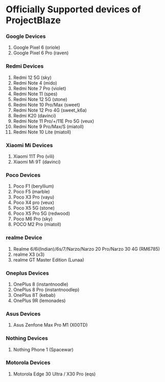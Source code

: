 # Officially Supported devices of ProjectBlaze

### Google Devices 
1. Google Pixel 6 (oriole)
2.  Google Pixel  6 Pro (raven)

### Redmi Devices
1. Redmi 12 5G (sky)
2. Redmi Note 4 (mido)
3. Redmi Note 7 Pro (violet)
4. Redmi Note 11 (spes)
5. Redmi Note 12 5G (stone)
6. Redmi Note 10 Pro/Max (sweet)
7. Redmi Note 12 Pro 4G (sweet_k6a)
8. Redmi K20 (davinci)
9. Redmi Note 11 Pro/+/11E Pro 5G (veux)
10. Redmi Note 9 Pro/Max/S (miatoll)
11. Redmi Note 10 Lite (miatoll)

### Xiaomi Mi Devices
1. Xiaomi 11T Pro (vili)
2. Xiaomi Mi 9T (davinci)

### Poco Devices
1. Poco F1 (beryllium)
2. Poco F5 (marble)
3. Poco X3 Pro (vayu)
4. Poco X4 pro (veux)
5. Poco X5 5G (stone)
6. Poco X5 Pro 5G (redwood)
7. Poco M6 Pro (sky)
8. POCO M2 Pro (miatoll)

### realme Device
1. Realme 6/6i(Indian)/6s/7/Narzo/Narzo 20 Pro/Narzo 30 4G (RM6785)
2. realme X3 (x3)
3. realme GT Master Edition (Lunaa)

### Oneplus Devices
1. OnePlus 8 (instantnoodle)
2. OnePlus 8 Pro (instantnoodlep)
3. OnePlus 8T (kebab)
4. OnePlus 9R (lemonades)

### Asus Devices
1. Asus Zenfone Max Pro M1 (X00TD)

### Nothing Devices
1. Nothing Phone 1 (Spacewar)

### Motorola Devices
1. Motorola Edge 30 Ultra / X30 Pro (eqs)

